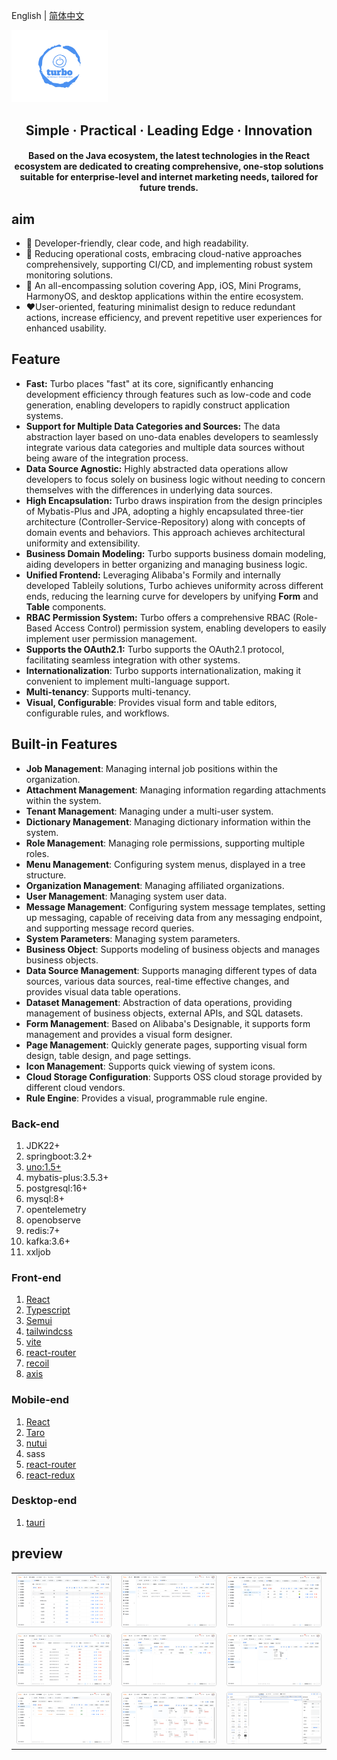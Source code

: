 English | [简体中文](./README.md)

<img src="./docs/logo.png" style="zoom:15%;"  >

<h2 align="center">Simple · Practical · Leading Edge · Innovation</h2>

<h4 align="center">Based on the Java ecosystem, the latest technologies in the React ecosystem are dedicated to creating comprehensive, one-stop solutions suitable for enterprise-level and internet marketing needs, tailored for future trends.</h4>

## aim

- 🧃 Developer-friendly, clear code, and high readability.
- 🤖 Reducing operational costs, embracing cloud-native approaches comprehensively, supporting CI/CD, and implementing
  robust system monitoring solutions.
- 💪 An all-encompassing solution covering App, iOS, Mini Programs, HarmonyOS, and desktop applications within the entire
  ecosystem.
- ❤️User-oriented, featuring minimalist design to reduce redundant actions, increase efficiency, and prevent repetitive
  user experiences for enhanced usability.

## Feature

- **Fast:** Turbo places "fast" at its core, significantly enhancing development efficiency through features such as low-code and code generation, enabling developers to rapidly construct application systems.
- **Support for Multiple Data Categories and Sources:** The data abstraction layer based on uno-data enables developers to seamlessly integrate various data categories and multiple data sources without being aware of the integration process.
- **Data Source Agnostic:** Highly abstracted data operations allow developers to focus solely on business logic without needing to concern themselves with the differences in underlying data sources.
- **High Encapsulation:** Turbo draws inspiration from the design principles of Mybatis-Plus and JPA, adopting a highly encapsulated three-tier architecture (Controller-Service-Repository) along with concepts of domain events and behaviors. This approach achieves architectural uniformity and extensibility.
- **Business Domain Modeling:** Turbo supports business domain modeling, aiding developers in better organizing and managing business logic.
- **Unified Frontend:** Leveraging Alibaba's Formily and internally developed Tableily solutions, Turbo achieves uniformity across different ends, reducing the learning curve for developers by unifying **Form** and **Table** components.
- **RBAC Permission System:** Turbo offers a comprehensive RBAC (Role-Based Access Control) permission system, enabling developers to easily implement user permission management.
- **Supports the OAuth2.1:** Turbo supports the OAuth2.1 protocol, facilitating seamless integration with other systems.
- **Internationalization**: Turbo supports internationalization, making it convenient to implement multi-language support.
- **Multi-tenancy**: Supports multi-tenancy.
- **Visual, Configurable**: Provides visual form and table editors, configurable rules, and workflows.

## Built-in Features

- **Job Management**: Managing internal job positions within the organization.
- **Attachment Management**: Managing information regarding attachments within the system.
- **Tenant Management**: Managing under a multi-user system.
- **Dictionary Management**: Managing dictionary information within the system.
- **Role Management**: Managing role permissions, supporting multiple roles.
- **Menu Management**: Configuring system menus, displayed in a tree structure.
- **Organization Management**: Managing affiliated organizations.
- **User Management**: Managing system user data.
- **Message Management**: Configuring system message templates, setting up messaging, capable of receiving data from any messaging endpoint, and supporting message record queries.
- **System Parameters**: Managing system parameters.
- **Business Object**: Supports modeling of business objects and manages business objects.
- **Data Source Management**: Supports managing different types of data sources, various data sources, real-time effective changes, and provides visual data table operations.
- **Dataset Management**: Abstraction of data operations, providing management of business objects, external APIs, and SQL datasets.
- **Form Management**: Based on Alibaba's Designable, it supports form management and provides a visual form designer.
- **Page Management**: Quickly generate pages, supporting visual form design, table design, and page settings.
- **Icon Management**: Supports quick viewing of system icons.
- **Cloud Storage Configuration**: Supports OSS cloud storage provided by different cloud vendors.
- **Rule Engine**: Provides a visual, programmable rule engine.

### Back-end

1. JDK22+
2. springboot:3.2+
3. [uno:1.5+](https://github.com/ClearXs/uno)
4. mybatis-plus:3.5.3+
5. postgresql:16+
6. mysql:8+
7. opentelemetry
8. openobserve
9. redis:7+
10. kafka:3.6+
11. xxljob

### Front-end

1. [React](https://zh-hans.react.dev/)
2. [Typescript](https://www.typescriptlang.org/)
3. [Semui](https://semi.design/)
4. [tailwindcss](https://tailwindcss.com/)
5. [vite](https://vitejs.dev/)
6. [react-router](https://reactrouter.com/en/main)
7. [recoil](https://recoiljs.org/)
8. [axis](https://axios-http.com/)

### Mobile-end

1. [React](https://zh-hans.react.dev/)
2. [Taro](https://docs.taro.zone/)
3. [nutui](https://nutui.jd.com/#/)
4. sass
5. [react-router](https://reactrouter.com/en/main)
6. [react-redux](https://react-redux.js.org/)

### Desktop-end

1. [tauri](https://tauri.app/)

## preview

<table>
    <tr>
        <td><img src="./docs/images/preview1.png" alt="preview1"/></td>
        <td><img src="./docs/images/preview2.png" alt="preview2"/></td>
        <td><img src="./docs/images/preview3.png" alt="preview3"/></td>
    </tr>
    <tr>
        <td><img src="./docs/images/preview4.png" alt="preview4"/></td>
        <td><img src="./docs/images/preview5.png" alt="preview5"/></td>
        <td><img src="./docs/images/preview6.png" alt="preview6"/></td>
    </tr>
    <tr>
        <td><img src="./docs/images/preview7.png" alt="preview7"/></td>
        <td><img src="./docs/images/preview8.png" alt="preview8"/></td>
        <td><img src="./docs/images/preview9.png" alt="preview9"/></td>
    </tr>
</table>

